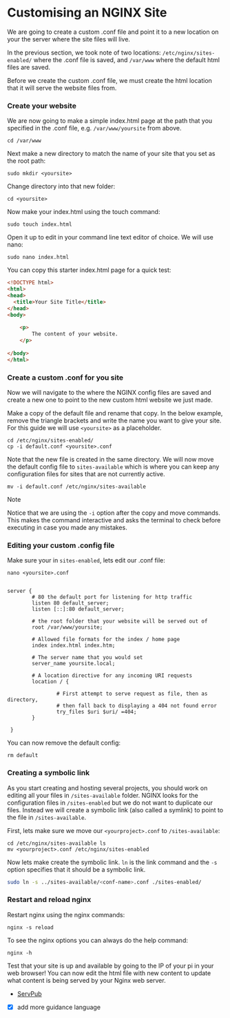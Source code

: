 # Customising an NGINX Site

We are going to create a custom .conf file and point it to a new location on your the server where the site files will live.

In the previous section, we took note of two locations: `/etc/nginx/sites-enabled/` where the .conf file is saved, and `/var/www` where the default html files are saved.

Before we create the custom .conf file, we must create the html location that it will serve the website files from. 
### Create your website

We are now going to make a simple index.html page at the path that you specified in the .conf file, e.g. `/var/www/yoursite` from above.

```shell
cd /var/www 
```

Next make a new directory to match the name of your site that you set as the root path:

```shell
sudo mkdir <yoursite>
```

Change directory into that new folder:

```shell
cd <yoursite>
```

Now make your index.html using the touch command:

```shell
sudo touch index.html
```

Open it up to edit in your command line text editor of choice. We will use nano:

```shell
sudo nano index.html
```

You can copy this starter index.html page for a quick test:

```html
<!DOCTYPE html>  
<html>  
<head>  
  <title>Your Site Title</title>  
</head>  
<body>  
  
	<p>
		The content of your website.
	</p>
  
</body>  
</html>
```
### Create a custom .conf for you site

Now we will navigate to the where the NGINX config files are saved and create a new one to point to the new custom html website we just made.

Make a copy of the default file and rename that copy. In the below example, remove the triangle brackets and write the name you want to give your site. For this guide we will use `<yoursite>` as a placeholder.

```shell
cd /etc/nginx/sites-enabled/
cp -i default.conf <yoursite>.conf
```

Note that the new file is created in the same directory. We will now move the default config file to `sites-available` which is where you can keep any configuration files for sites that are not currently active. 

```shell
mv -i default.conf /etc/nginx/sites-available
```

> [!NOTE] 
> Notice that we are using the `-i` option after the copy and move commands. This makes the command interactive and asks the terminal to check before executing in case you made any mistakes.

### Editing your custom .config file

Make sure your in `sites-enabled`, lets edit our .conf file:

```shell
nano <yoursite>.conf
```

```nginx

server {
		# 80 the default port for listening for http traffic
        listen 80 default_server;
        listen [::]:80 default_server;

        # the root folder that your website will be served out of
        root /var/www/yoursite;

		# Allowed file formats for the index / home page
        index index.html index.htm;

		# The server name that you would set
        server_name yoursite.local;

		# A location directive for any incoming URI requests
        location / {

                # First attempt to serve request as file, then as directory,
                # then fall back to displaying a 404 not found error
                try_files $uri $uri/ =404;
        }
        
 }
```

You can now remove the default config:

```shell
rm default
```
### Creating a symbolic link

As you start creating and hosting several projects, you should work on editing all your files in `/sites-available` folder. NGINX looks for the configuration files in `/sites-enabled` but we do not want to duplicate our files. Instead we will create a symbolic link (also called a symlink) to point to the file in `/sites-available`.

First, lets make sure we move our `<yourproject>.conf` to `/sites-available`:

```shell
cd /etc/nginx/sites-available ls
mv <yourproject>.conf /etc/nginx/sites-enabled
```

Now lets make create the symbolic link. `ln` is the link command and the `-s` option specifies that it should be a symbolic link.

``` bash
sudo ln -s ../sites-available/<conf-name>.conf ./sites-enabled/
```
### Restart and reload nginx

Restart nginx using the nginx commands:

```shell
nginx -s reload
```

To see the nginx options you can always do the help command:

```shell
nginx -h
```

Test that your site is up and available by going to the IP of your pi in your web browser! You can now edit the html file with new content to update what content is being served by your Nginx web server.

- [ServPub](https://servpub.net/)

- [x] add more guidance language

